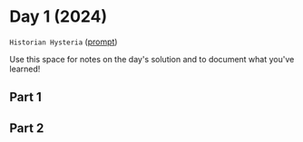 # Day 1 (2024)

`Historian Hysteria` ([prompt](https://adventofcode.com/2024/day/1))

Use this space for notes on the day's solution and to document what you've learned!

## Part 1

## Part 2

